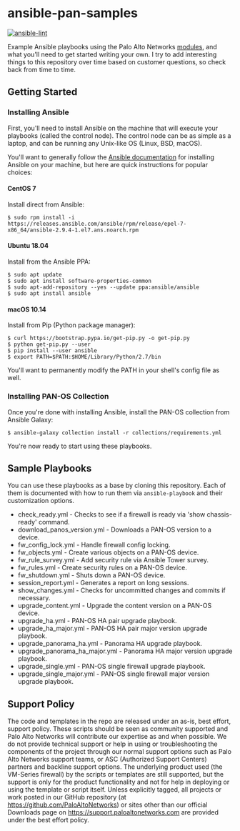 # ansible-pan-samples

[![ansible-lint](https://github.com/mrichardson03/ansible-pan-samples/workflows/ansible-lint/badge.svg)](https://github.com/mrichardson03/ansible-pan-samples/actions?query=workflow%3Aansible-lint)

Example Ansible playbooks using the Palo Alto Networks [modules](https://ansible-pan.rtfd.io), and what you'll need to
get started writing your own.  I try to add interesting things to this repository over time based on customer
questions, so check back from time to time.

## Getting Started

### Installing Ansible

First, you'll need to install Ansible on the machine that will execute your playbooks (called the control node).  The
control node can be as simple as a laptop, and can be running any Unix-like OS (Linux, BSD, macOS).

You'll want to generally follow the
[Ansible documentation](https://docs.ansible.com/ansible/latest/installation_guide/intro_installation.html#installing-the-control-node) for installing Ansible on your machine, but here are quick
instructions for popular choices:

#### CentOS 7

Install direct from Ansible:

```
$ sudo rpm install -i https://releases.ansible.com/ansible/rpm/release/epel-7-x86_64/ansible-2.9.4-1.el7.ans.noarch.rpm
```

#### Ubuntu 18.04

Install from the Ansible PPA:

```
$ sudo apt update
$ sudo apt install software-properties-common
$ sudo apt-add-repository --yes --update ppa:ansible/ansible
$ sudo apt install ansible
```

#### macOS 10.14

Install from Pip (Python package manager):

```
$ curl https://bootstrap.pypa.io/get-pip.py -o get-pip.py
$ python get-pip.py --user
$ pip install --user ansible
$ export PATH=$PATH:$HOME/Library/Python/2.7/bin
```

You'll want to permanently modify the PATH in your shell's config file as well.

### Installing PAN-OS Collection

Once you're done with installing Ansible, install the PAN-OS collection from Ansible Galaxy:

```
$ ansible-galaxy collection install -r collections/requirements.yml
```

You're now ready to start using these playbooks.

## Sample Playbooks

You can use these playbooks as a base by cloning this repository.  Each of them is documented with how to run them via
`ansible-playbook` and their customization options.

* check_ready.yml - Checks to see if a firewall is ready via 'show chassis-ready' command.
* download_panos_version.yml - Downloads a PAN-OS version to a device.
* fw_config_lock.yml - Handle firewall config locking.
* fw_objects.yml - Create various objects on a PAN-OS device.
* fw_rule_survey.yml - Add security rule via Ansible Tower survey.
* fw_rules.yml - Create security rules on a PAN-OS device.
* fw_shutdown.yml - Shuts down a PAN-OS device.
* session_report.yml - Generates a report on long sessions.
* show_changes.yml - Checks for uncommitted changes and commits if necessary.
* upgrade_content.yml - Upgrade the content version on a PAN-OS device.
* upgrade_ha.yml - PAN-OS HA pair upgrade playbook.
* upgrade_ha_major.yml - PAN-OS HA pair major version upgrade playbook.
* upgrade_panorama_ha.yml - Panorama HA upgrade playbook.
* upgrade_panorama_ha_major.yml - Panorama HA major version upgrade playbook.
* upgrade_single.yml - PAN-OS single firewall upgrade playbook.
* upgrade_single_major.yml - PAN-OS single firewall major version upgrade playbook.

## Support Policy

The code and templates in the repo are released under an as-is, best effort,
support policy. These scripts should be seen as community supported and
Palo Alto Networks will contribute our expertise as and when possible.
We do not provide technical support or help in using or troubleshooting the
components of the project through our normal support options such as
Palo Alto Networks support teams, or ASC (Authorized Support Centers)
partners and backline support options. The underlying product used
(the VM-Series firewall) by the scripts or templates are still supported,
but the support is only for the product functionality and not for help in
deploying or using the template or script itself. Unless explicitly tagged,
all projects or work posted in our GitHub repository
(at https://github.com/PaloAltoNetworks) or sites other than our official
Downloads page on https://support.paloaltonetworks.com are provided under
the best effort policy.
